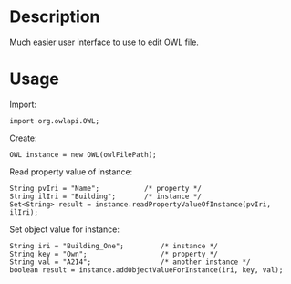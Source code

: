 Description
=======

Much easier user interface to use to edit OWL file.

Usage
=======

Import:

```
import org.owlapi.OWL;
```


Create:

```
OWL instance = new OWL(owlFilePath);
```


Read property value of instance:

```
String pvIri = "Name";           /* property */
String ilIri = "Building";       /* instance */
Set<String> result = instance.readPropertyValueOfInstance(pvIri, ilIri);
```


Set object value for instance:

```
String iri = "Building_One";         /* instance */
String key = "Own";                  /* property */
String val = "A214";                 /* another instance */
boolean result = instance.addObjectValueForInstance(iri, key, val);
```
